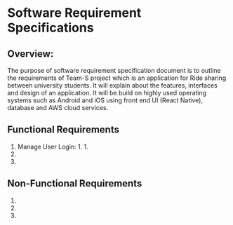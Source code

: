 # Software Requirement Specifications
## Overview:
The purpose of software requirement specification document is to outline the requirements of Team-S project which is an application for Ride sharing between university students. It will explain about the features, interfaces and design of an application. It will be build on highly used operating systems such as Android and iOS using front end UI (React Native), database and AWS cloud services.


## Functional Requirements
1. Manage User Login:
    1. 
    1.  
2. 
3. 


## Non-Functional Requirements
1. 
2. 
3. 
